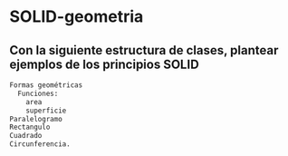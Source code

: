 # SOLID-geometria

## Con la siguiente estructura de clases, plantear ejemplos de los principios SOLID
```bash
Formas geométricas
  Funciones:
    area
    superficie
Paralelogramo
Rectangulo
Cuadrado
Circunferencia.

```
